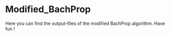 # Modified_BachProp

Here you can find the output-files of the modified BachProp algorithm. 
Have fun ! 
